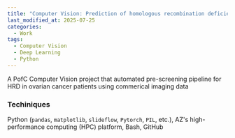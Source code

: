 ```yaml
---
title: "Computer Vision: Prediction of homologous recombination deficiency from whole slide images of H&E-stained ovarian cancer biopsies using deep neural network"
last_modified_at: 2025-07-25
categories:
  - Work
tags:
  - Computer Vision
  - Deep Learning
  - Python
---
```


A PofC Computer Vision project that automated pre-screening pipeline for HRD in ovarian cancer patients using commerical imaging data

### Techiniques
Python (`pandas`, `matplotlib`, `slideflow`, `Pytorch`, `PIL`, etc.), AZ's high-performance computing (HPC) platform, Bash, GitHub